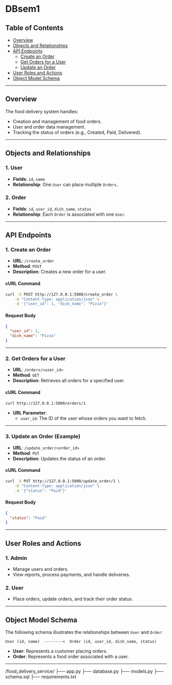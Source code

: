 # DBsem1




## Table of Contents
- [Overview](#overview)
- [Objects and Relationships](#objects-and-relationships)
- [API Endpoints](#api-endpoints)
  - [Create an Order](#1-create-an-order)
  - [Get Orders for a User](#2-get-orders-for-a-user)
  - [Update an Order](#3-update-an-order-example)
- [User Roles and Actions](#user-roles-and-actions)
- [Object Model Schema](#object-model-schema)

---

## Overview

The food delivery system handles:
- Creation and management of food orders.
- User and order data management.
- Tracking the status of orders (e.g., Created, Paid, Delivered).

---

## Objects and Relationships

### 1. **User**
- **Fields**: `id`, `name`
- **Relationship**: One `User` can place multiple `Orders`.

### 2. **Order**
- **Fields**: `id`, `user_id`, `dish_name`, `status`
- **Relationship**: Each `Order` is associated with one `User`.

---

## API Endpoints

### 1. Create an Order
- **URL**: `/create_order`
- **Method**: `POST`
- **Description**: Creates a new order for a user.

#### cURL Command
```bash
curl -X POST http://127.0.0.1:5000/create_order \
    -H "Content-Type: application/json" \
    -d '{"user_id": 1, "dish_name": "Pizza"}'
```

#### Request Body
```json
{
  "user_id": 1,
  "dish_name": "Pizza"
}
```

---

### 2. Get Orders for a User
- **URL**: `/orders/<user_id>`
- **Method**: `GET`
- **Description**: Retrieves all orders for a specified user.

#### cURL Command
```bash
curl http://127.0.0.1:5000/orders/1
```

- **URL Parameter**:  
  - `user_id`: The ID of the user whose orders you want to fetch.

---

### 3. Update an Order (Example)
- **URL**: `/update_order/<order_id>`  
- **Method**: `PUT`
- **Description**: Updates the status of an order.

#### cURL Command
```bash
curl -X PUT http://127.0.0.1:5000/update_order/1 \
    -H "Content-Type: application/json" \
    -d '{"status": "Paid"}'
```

#### Request Body
```json
{
  "status": "Paid"
}
```

---

## User Roles and Actions

### 1. **Admin**
- Manage users and orders.
- View reports, process payments, and handle deliveries.

### 2. **User**
- Place orders, update orders, and track their order status.

---

## Object Model Schema

The following schema illustrates the relationships between `User` and `Order`:

```plaintext
User (id, name)  --------<  Order (id, user_id, dish_name, status)
```

- **User**: Represents a customer placing orders.
- **Order**: Represents a food order associated with a user.

---
/food_delivery_service/
    ├── app.py
    ├── database.py
    ├── models.py
    ├── schema.sql
    ├── requirements.txt
